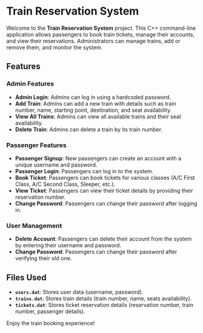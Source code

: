# Train Reservation System

Welcome to the **Train Reservation System** project. This C++ command-line application allows passengers to book train tickets, manage their accounts, and view their reservations. Administrators can manage trains, add or remove them, and monitor the system.

## Features

### Admin Features
- **Admin Login**: Admins can log in using a hardcoded password.
- **Add Train**: Admins can add a new train with details such as train number, name, starting point, destination, and seat availability.
- **View All Trains**: Admins can view all available trains and their seat availability.
- **Delete Train**: Admins can delete a train by its train number.

### Passenger Features
- **Passenger Signup**: New passengers can create an account with a unique username and password.
- **Passenger Login**: Passengers can log in to the system.
- **Book Ticket**: Passengers can book tickets for various classes (A/C First Class, A/C Second Class, Sleeper, etc.).
- **View Ticket**: Passengers can view their ticket details by providing their reservation number.
- **Change Password**: Passengers can change their password after logging in.

### User Management
- **Delete Account**: Passengers can delete their account from the system by entering their username and password.
- **Change Password**: Passengers can change their password after verifying their old one.


## Files Used
- **`users.dat`**: Stores user data (username, password).
- **`trains.dat`**: Stores train details (train number, name, seats availability).
- **`tickets.dat`**: Stores ticket reservation details (reservation number, train number, passenger details).

Enjoy the train booking experience!
